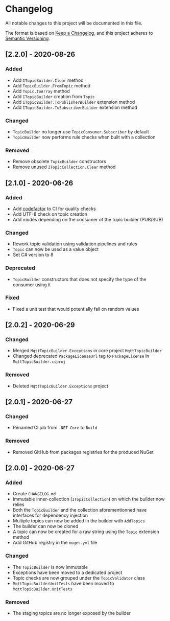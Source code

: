 # Changelog

All notable changes to this project will be documented in this file.

The format is based on [Keep a Changelog](https://keepachangelog.com/en/1.0.0/),
and this project adheres to [Semantic Versioning](https://semver.org/spec/v2.0.0.html).

## [2.2.0] - 2020-08-26

### Added

- Add `ITopicBuilder.Clear` method
- Add `TopicBuilder.FromTopic` method
- Add `Topic.ToArray` method
- Add `ITopicBuilder` creation from `Topic`
- Add `ITopicBuilder.ToPublisherBuilder` extension method
- Add `ITopicBuilder.ToSubscriberBuilder` extension method

### Changed

- `TopicBuilder` no longer use `TopicConsumer.Subscriber` by default
- `TopicBuilder` now performs rule checks when built with a collection

### Removed

- Remove obsolete `TopicBuilder` constructors
- Remove unused `ITopicCollection.Clear` method

## [2.1.0] - 2020-06-26

### Added

- Add [codefactor](https://www.codefactor.io/repository/github/pbouillon/mqtttopicbuilder) to CI for quality checks
- Add UTF-8 check on topic creation
- Add modes depending on the consumer of the topic builder (PUB/SUB)

### Changed

- Rework topic validation using validation pipelines and rules
- `Topic` can now be used as a value object
- Set C# version to 8

### Deprecated

- `TopicBuilder` constructors that does not specify the type of the consumer
  using it

### Fixed

- Fixed a unit test that would potentially fail on random values

## [2.0.2] - 2020-06-29

### Changed

- Merged `MqttTopicBuilder.Exceptions` in core project `MqttTopicBuilder`
- Changed deprecated `PackageLicenseUrl` tag to `PackageLicense` in `MqttTopicBuilder.csproj`

### Removed

- Deleted `MqttTopicBuilder.Exceptions` project

## [2.0.1] - 2020-06-27

### Changed

- Renamed CI job from `.NET Core` to `Build`

### Removed

- Removed GitHub from packages registries for the produced NuGet

## [2.0.0] - 2020-06-27

### Added

- Create `CHANGELOG.md`
- Immutable inner-collection (`ITopicCollection`) on which the builder now
  relies
- Both the `TopicBuilder` and the collection aforementionned have
  interfaces for dependency injection
- Multiple topics can now be added in the builder with `AddTopics`
- The builder can now be cloned
- A topic can now be created for a raw string using the `Topic`
  extension method
- Add GitHub registry in the `nuget.yml` file

### Changed

- The `TopicBuilder` is now immutable
- Exceptions have been moved to a dedicated project
- Topic checks are now grouped under the `TopicValidator` class
- `MqttTopicBuilderUnitTests` have been moved to `MqttTopicBuilder.UnitTests`

### Removed

- The staging topics are no longer exposed by the builder
